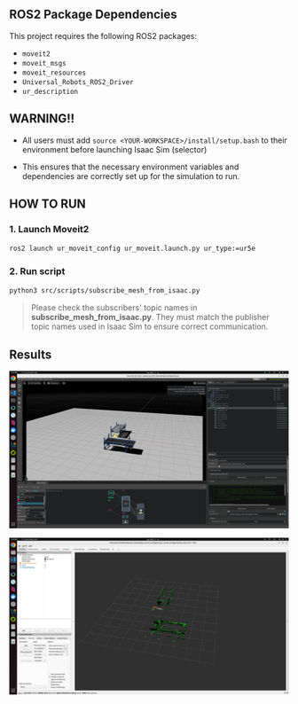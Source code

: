 ## ROS2 Package Dependencies

This project requires the following ROS2 packages:

- `moveit2`
- `moveit_msgs`
- `moveit_resources`
- `Universal_Robots_ROS2_Driver`
- `ur_description`


## WARNING!!

* All users must add `source <YOUR-WORKSPACE>/install/setup.bash` to their environment before launching Isaac Sim (selector)

* This ensures that the necessary environment variables and dependencies are correctly set up for the simulation to run.

## HOW TO RUN

### 1. Launch Moveit2

```bash
ros2 launch ur_moveit_config ur_moveit.launch.py ur_type:=ur5e
```

### 2. Run script

```bash
python3 src/scripts/subscribe_mesh_from_isaac.py
```

> Please check the subscribers' topic names in **subscribe_mesh_from_isaac.py**.
They must match the publisher topic names used in Isaac Sim to ensure correct communication.

## Results

![Isaac Sim Setup Screenshot](src/assets/스크린샷%202025-09-29%2017-23-52.png)

![RVIZ Screenshot](src/assets/스크린샷%202025-09-29%2017-24-05.png)